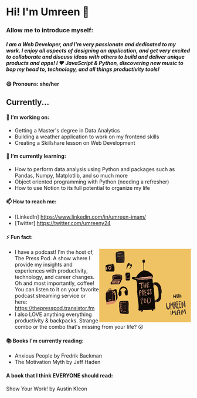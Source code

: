 # Hi! I'm Umreen :wave:

### Allow me to introduce myself: 
##### I am a Web Developer, and I'm very passionate and dedicated to my work. I enjoy all aspects of designing an application, and get very excited to collaborate and discuss ideas with others to build and deliver unique products and apps! I :heart: JavaScript & Python, discovering new music to bop my head to, technology, and all things productivity tools!

#### 😄 Pronouns: she/her

## Currently...

#### 🔭 I’m working on: 
  * Getting a Master's degree in Data Analytics
  * Building a weather application to work on my frontend skills
  * Creating a Skillshare lesson on Web Development

#### 🌱 I’m currently learning: 
  * How to perform data analysis using Python and packages such as Pandas, Numpy, Matplotlib, and so much more
  * Object oriented programming with Python (needing a refresher)
  * How to use Notion to its full potential to organize my life 

#### 📫 How to reach me:
  * [LinkedIn] https://www.linkedin.com/in/umreen-imam/
  * [Twitter] https://twitter.com/umreeny24

#### ⚡ Fun fact:

  <img src='new_logo.jpg' width='250px' height='200px' align="right" />
  
  * I have a podcast! I'm the host of, The Press Pod. A show where I provide my insights and experiences with productivity, technology, and career changes. Oh and most importantly, coffee! You can listen to it on your favorite podcast streaming service or here: https://thepresspod.transistor.fm
  * I also LOVE anything everything productivity & backpacks. Strange combo or the combo that's missing from your life? :open_mouth:

#### :books: Books I'm currently reading: 
  * Anxious People by Fredrik Backman
  * The Motivation Myth by Jeff Haden
  
  #### A book that I think EVERYONE should read: 
   Show Your Work! by Austin Kleon
